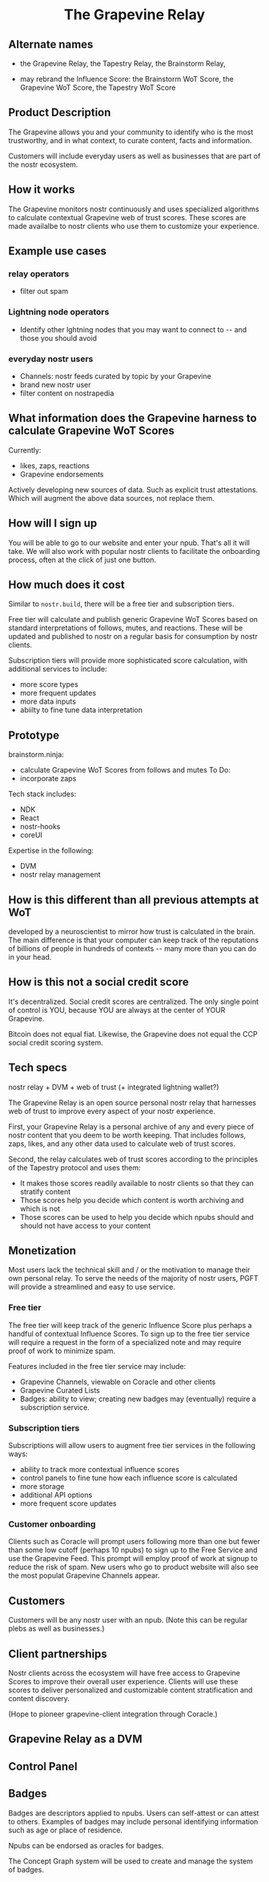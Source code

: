 # <p align="center">The Grapevine Relay</p>

## Alternate names

* the Grapevine Relay, the Tapestry Relay, the Brainstorm Relay,

* may rebrand the Influence Score: the Brainstorm WoT Score, the Grapevine WoT Score, the Tapestry WoT Score

## Product Description

The Grapevine allows you and your community to identify who is the most trustworthy, and in what context, to curate content, facts and information.

Customers will include everyday users as well as businesses that are part of the nostr ecosystem.

## How it works

The Grapevine monitors nostr continuously and uses specialized algorithms to calculate contextual Grapevine web of trust scores. These scores are made availalbe to nostr clients who use them to customize your experience.

## Example use cases

### relay operators
- filter out spam

### Lightning node operators
- Identify other lghtning nodes that you may want to connect to -- and those you should avoid

### everyday nostr users
- Channels: nostr feeds curated by topic by your Grapevine
- brand new nostr user
- filter content on nostrapedia

## What information does the Grapevine harness to calculate Grapevine WoT Scores

Currently: 
- likes, zaps, reactions
- Grapevine endorsements

Actively developing new sources of data. Such as explicit trust attestations. Which will augment the above data sources, not replace them.

## How will I sign up

You will be able to go to our website and enter your npub. That's all it will take. We will also work with popular nostr clients to facilitate the onboarding process, often at the click of just one button.

## How much does it cost

Similar to `nostr.build`, there will be a free tier and subscription tiers. 

Free tier will calculate and publish generic Grapevine WoT Scores based on standard interpretations of follows, mutes, and reactions. These will be updated and published to nostr on a regular basis for consumption by nostr clients.

Subscription tiers will provide more sophisticated score calculation, with additional services to include:
- more score types
- more frequent updates
- more data inputs
- abiilty to fine tune data interpretation

## Prototype

brainstorm.ninja:
- calculate Grapevine WoT Scores from follows and mutes
To Do:
- incorporate zaps

Tech stack includes:
- NDK
- React
- nostr-hooks
- coreUI

Expertise in the following:
- DVM
- nostr relay management

## How is this different than all previous attempts at WoT

developed by a neuroscientist to mirror how trust is calculated in the brain. The main difference is that your computer can keep track of the reputations of billions of people in hundreds of contexts -- many more than you can do in your head.

## How is this not a social credit score

It's decentralized. Social credit scores are centralized. The only single point of control is YOU, because YOU are always at the center of YOUR Grapevine.

Bitcoin does not equal fiat. Likewise, the Grapevine does not equal the CCP social credit scoring system. 

## Tech specs

nostr relay + DVM + web of trust (+ integrated lightning wallet?)

The Grapevine Relay is an open source personal nostr relay that harnesses web of trust to improve every aspect of your nostr experience. 

First, your Grapevine Relay is a personal archive of any and every piece of nostr content that you deem to be worth keeping. That includes follows, zaps, likes, and any other data used to calculate web of trust scores. 

Second, the relay calculates web of trust scores according to the principles of the Tapestry protocol and uses them:
- It makes those scores readily available to nostr clients so that they can stratify content
- Those scores help you decide which content is worth archiving and which is not
- Those scores can be used to help you decide which npubs should and should not have access to your content

## Monetization

Most users lack the technical skill and / or the motivation to manage their own personal relay. To serve the needs of the majority of nostr users, PGFT will provide a streamlined and easy to use service.

### Free tier

The free tier will keep track of the generic Influence Score plus perhaps a handful of contextual Influence Scores. To sign up to the free tier service will require a request in the form of a specialized note and may require proof of work to minimize spam. 

Features included in the free tier service may include:
- Grapevine Channels, viewable on Coracle and other clients
- Grapevine Curated Lists
- Badges: ability to view; creating new badges may (eventually) require a subscription service.

### Subscription tiers

Subscriptions will allow users to augment free tier services in the following ways:
- ability to track more contextual influence scores
- control panels to fine tune how each influence score is calculated
- more storage
- additional API options
- more frequent score updates

### Customer onboarding

Clients such as Coracle will prompt users following more than one but fewer than some low cutoff (perhaps 10 npubs) to sign up to the Free Service and use the Grapevine Feed. This prompt will employ proof of work at signup to reduce the risk of spam. New users who go to product website will also see the most populat Grapevine Channels appear.

## Customers

Customers will be any nostr user with an npub. (Note this can be regular plebs as well as businesses.)

## Client partnerships

Nostr clients across the ecosystem will have free access to Grapevine Scores to improve their overall user experience. Clients will use these scores to deliver personalized and customizable content stratification and content discovery.

(Hope to pioneer grapevine-client integration through Coracle.)

## Grapevine Relay as a DVM

## Control Panel

## Badges

Badges are descriptors applied to npubs. Users can self-attest or can attest to others. Examples of badges may include personal identifying information such as age or place of residence. 

Npubs can be endorsed as oracles for badges.

The Concept Graph system will be used to create and manage the system of badges. 

